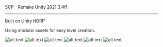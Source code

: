 SCP - Remake Unity 2021.3.4f1

---------------------------------------
Built on Unity HDRP

Using modular assets for easy level creation.

![alt text](https://i.imgur.com/281jdTv.jpg)
![alt text](https://i.imgur.com/G0LVirJ.jpg)
![alt text](https://i.imgur.com/wdUznGn.jpg)
![alt text](https://i.imgur.com/LPI9Lr3.jpg)
![alt text](https://i.imgur.com/7h8JcdL.jpg)
![alt text](https://i.imgur.com/9XvxclV.jpg)
